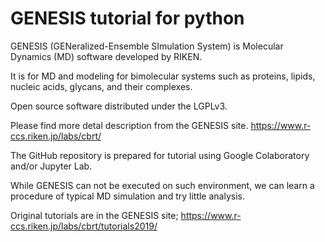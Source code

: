 # GENESIS tutorial for python 
GENESIS (GENeralized-Ensemble SImulation System) is Molecular Dynamics (MD) software developed by RIKEN. 

It is for MD and modeling for bimolecular systems such as proteins, lipids, nucleic acids, glycans, and their complexes.

Open source software distributed under the LGPLv3.

Please find more detal description from the GENESIS site.
https://www.r-ccs.riken.jp/labs/cbrt/


The GitHub repository is prepared for tutorial using Google Colaboratory and/or Jupyter Lab.

While GENESIS can not be executed on such environment, we can learn a procedure of typical MD simulation and try little analysis.

Original tutorials are in the GENESIS site;  https://www.r-ccs.riken.jp/labs/cbrt/tutorials2019/
